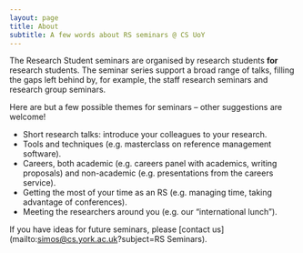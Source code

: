 ```yaml
---
layout: page
title: About
subtitle: A few words about RS seminars @ CS UoY
---
```


The Research Student seminars are organised by research students **for** research students. The seminar series support a broad range of talks, filling the gaps left behind by, for example, the staff research seminars and research group seminars.

Here are but a few possible themes for seminars – other suggestions are welcome!

* Short research talks: introduce your colleagues to your research.
* Tools and techniques (e.g. masterclass on reference management software).
* Careers, both academic (e.g. careers panel with academics, writing proposals) and non-academic (e.g. presentations from the careers service).
* Getting the most of your time as an RS (e.g. managing time, taking advantage of conferences).
* Meeting the researchers around you (e.g. our “international lunch”).


If you have ideas for future seminars, please [contact us](mailto:simos@cs.york.ac.uk?subject=RS Seminars).